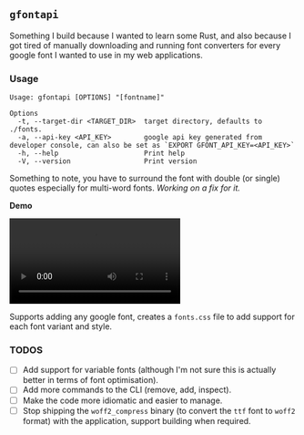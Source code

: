 ## `gfontapi`

Something I build because I wanted to learn some Rust, and also because I got tired of manually downloading and running font converters for every google font I wanted to use in my web applications.

### Usage

```
Usage: gfontapi [OPTIONS] "[fontname]"

Options
  -t, --target-dir <TARGET_DIR>  target directory, defaults to ./fonts.
  -a, --api-key <API_KEY>        google api key generated from developer console, can also be set as `EXPORT GFONT_API_KEY=<API_KEY>`
  -h, --help                     Print help
  -V, --version                  Print version
```

Something to note, you have to surround the font with double (or single) quotes especially for multi-word fonts. *Working on a fix for it.*

**Demo**

![gfontapi.gif](./screencasts/gfontapi.mp4 "Usage")

Supports adding any google font, creates a `fonts.css` file to add support for each font variant and style.

### TODOS

- [ ] Add support for variable fonts (although I'm not sure this is actually better in terms of font optimisation).
- [ ] Add more commands to the CLI (remove, add, inspect).
- [ ] Make the code more idiomatic and easier to manage.
- [ ] Stop shipping the `woff2_compress` binary (to convert the `ttf` font to `woff2` format) with the application, support building when required.